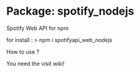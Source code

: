 # Package:  spotify_nodejs
Spotify Web API for npm

for install : > npm i spotifyapi_web_nodejs

How to use ?

You need the visit wiki!
